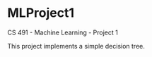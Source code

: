 # MLProject1
CS 491 - Machine Learning - Project 1

This project implements a simple decision tree.
